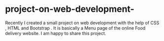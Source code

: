 # project-on-web-development-
Recently I created a small project on web development with the help of CSS , HTML and Bootstrap . It is basically a Menu page of the online Food delivery website.  I am happy to share this project.
